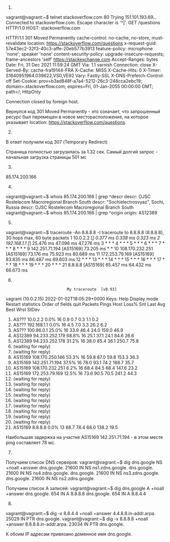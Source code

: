 1.



vagrant@vagrant:~$ telnet stackoverflow.com 80
Trying 151.101.193.69...
Connected to stackoverflow.com.
Escape character is '^]'.
GET /questions HTTP/1.0
HOST: stackoverflow.com

HTTP/1.1 301 Moved Permanently
cache-control: no-cache, no-store, must-revalidate
location: https://stackoverflow.com/questions
x-request-guid: 57e43ec2-32f3-40c3-affe-20eb577b3913
feature-policy: microphone 'none'; speaker 'none'
content-security-policy: upgrade-insecure-requests; frame-ancestors 'self' https://stackexchange.com
Accept-Ranges: bytes
Date: Fri, 31 Dec 2021 11:59:24 GMT
Via: 1.1 varnish
Connection: close
X-Served-By: cache-fra19144-FRA
X-Cache: MISS
X-Cache-Hits: 0
X-Timer: S1640951964.039622,VS0,VE92
Vary: Fastly-SSL
X-DNS-Prefetch-Control: off
Set-Cookie: prov=b3ad848f-a7a4-5212-26c3-248cca2ebc19; domain=.stackoverflow.com; expires=Fri, 01-Jan-2055 00:00:00 GMT; path=/; HttpOnly


Connection closed by foreign host.

Вернулся код 301 Moved Permanently - это означает, что запрошенный ресурс был перемещен в новое месторасположение, на которое указывает location: https://stackoverflow.com/questions.





2.


 


В ответ получили код 307 (Temporary Redirect)


 


Страница полностью загрузилась за 1.32 сек. Самый долгий запрос - начальная загрузка страницы 501 мс



3.

85.174.200.166




4.


vagrant@vagrant:~$ whois 85.174.200.166 | grep ^descr
descr:          OJSC Rostelecom Macroregional Branch South
descr:          "Sochielectrosvyaz", Sochi, Russia
descr:          OJSC Rostelecom Macroregional Branch South
vagrant@vagrant:~$ whois 85.174.200.166 | grep ^origin
origin:         AS12389




5.


vagrant@vagrant:~$ traceroute -An 8.8.8.8 -I
traceroute to 8.8.8.8 (8.8.8.8), 30 hops max, 60 byte packets
 1  10.0.2.2 [*]  0.377 ms  0.338 ms  0.323 ms
 2  192.168.1.1 [*]  25.476 ms  47.098 ms  47.276 ms
 3  * * *
 4  * * *
 5  * * *
 6  * * *
 7  * * *
 8  * * *
 9  142.251.71.194 [AS15169]  73.205 ms * *
10  108.170.232.251 [AS15169]  73.176 ms  75.923 ms  80.689 ms
11  172.253.79.169 [AS15169]  83.835 ms  86.487 ms  69.603 ms
12  * * *
13  * * *
14  * * *
15  * * *
16  * * *
17  * * *
18  * * *
19  * * *
20  * * *
21  8.8.8.8 [AS15169]  65.457 ms  64.432 ms  66.673 ms



6.



                               My traceroute  [v0.93]
vagrant (10.0.2.15)                                        2022-01-02T18:05:29+0000
Keys:  Help   Display mode   Restart statistics   Order of fields   quit
                                           Packets               Pings
 Host                                    Loss%   Snt   Last   Avg  Best  Wrst StDev
 1. AS???    10.0.2.2                     0.0%    16    0.9   0.7   0.3   1.1   0.2
 2. AS???    192.168.1.1                  0.0%    16    4.5   7.0   3.3  26.2   6.2
 3. AS???    100.96.0.1                  25.0%    16   33.9  46.4  24.0 159.0  46.9
 4. AS12389  94.233.252.179              68.8%    16   25.1  37.1  24.1  84.6  26.6
 5. AS12389  94.233.252.178              31.2%    16   38.0  85.4  36.1 250.7  75.8
 6. (waiting for reply)
 7. (waiting for reply)
 8. AS15169  108.170.250.146             53.3%    16   59.8  87.0  59.8 153.3  36.3
 9. AS15169  142.251.71.194              37.5%    16   78.0  93.1  74.2 188.7  35.7
10. AS15169  108.170.232.251              6.2%    16   68.4  84.5  68.4 147.6  23.2
11. AS15169  172.253.79.169              12.5%    16   73.6  90.5  70.5 241.2  44.3
12. (waiting for reply)
13. (waiting for reply)
14. (waiting for reply)
15. (waiting for reply)
16. (waiting for reply)
17. (waiting for reply)
18. (waiting for reply)
19. (waiting for reply)
20. (waiting for reply)
21. AS15169  8.8.8.8                      0.0%    13   68.7  78.4  68.0 138.2  19.5


Наибольшая задержка на участке AS15169  142.251.71.194 - в этом месте ping составляет 78 мс.





7.


Получаем список DNS серверов:
vagrant@vagrant:~$ dig dns.google NS +noall +answer
dns.google.             21600   IN      NS      ns1.zdns.google.
dns.google.             21600   IN      NS      ns4.zdns.google.
dns.google.             21600   IN      NS      ns3.zdns.google.
dns.google.             21600   IN      NS      ns2.zdns.google.

Получаем список A записей:
vagrant@vagrant:~$ dig dns.google A +noall +answer
dns.google.             654     IN      A       8.8.8.8
dns.google.             654     IN      A       8.8.4.4



8.



vagrant@vagrant:~$ dig -x 8.8.4.4 +noall +answer
4.4.8.8.in-addr.arpa.   25029   IN      PTR     dns.google.
vagrant@vagrant:~$ dig -x 8.8.8.8 +noall +answer
8.8.8.8.in-addr.arpa.   23034   IN      PTR     dns.google.

К обоим IP адресам привязано доменное имя dns.google.


